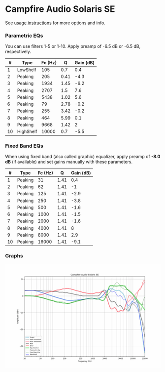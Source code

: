 # Campfire Audio Solaris SE
See [usage instructions](https://github.com/jaakkopasanen/AutoEq#usage) for more options and info.

### Parametric EQs
You can use filters 1-5 or 1-10. Apply preamp of -6.5 dB or -6.5 dB, respectively.

|   # | Type      |   Fc (Hz) |    Q |   Gain (dB) |
|-----|-----------|-----------|------|-------------|
|   1 | LowShelf  |       105 | 0.7  |         0.4 |
|   2 | Peaking   |       205 | 0.41 |        -4.3 |
|   3 | Peaking   |      1934 | 1.45 |        -6.2 |
|   4 | Peaking   |      2707 | 1.5  |         7.6 |
|   5 | Peaking   |      5438 | 1.02 |         5.6 |
|   6 | Peaking   |        79 | 2.78 |        -0.2 |
|   7 | Peaking   |       255 | 3.42 |        -0.2 |
|   8 | Peaking   |       464 | 5.99 |         0.1 |
|   9 | Peaking   |      9668 | 1.42 |         2   |
|  10 | HighShelf |     10000 | 0.7  |        -5.5 |

### Fixed Band EQs
When using fixed band (also called graphic) equalizer, apply preamp of **-8.0 dB** (if available) and set gains manually with these parameters.

|   # | Type    |   Fc (Hz) |    Q |   Gain (dB) |
|-----|---------|-----------|------|-------------|
|   1 | Peaking |        31 | 1.41 |         0.4 |
|   2 | Peaking |        62 | 1.41 |        -1   |
|   3 | Peaking |       125 | 1.41 |        -2.9 |
|   4 | Peaking |       250 | 1.41 |        -3.8 |
|   5 | Peaking |       500 | 1.41 |        -1.6 |
|   6 | Peaking |      1000 | 1.41 |        -1.5 |
|   7 | Peaking |      2000 | 1.41 |        -1.6 |
|   8 | Peaking |      4000 | 1.41 |         8   |
|   9 | Peaking |      8000 | 1.41 |         2.9 |
|  10 | Peaking |     16000 | 1.41 |        -9.1 |

### Graphs
![](./Campfire%20Audio%20Solaris%20SE.png)
